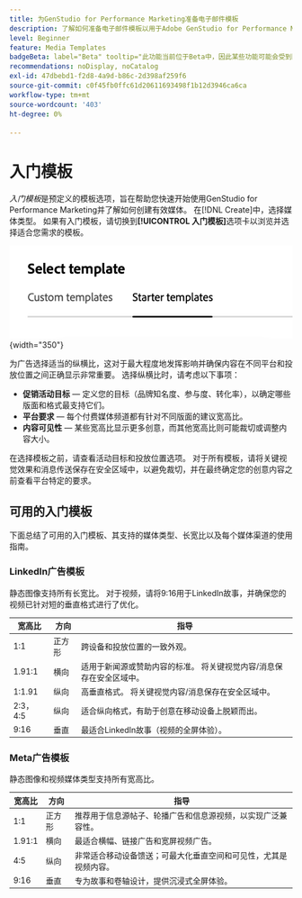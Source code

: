 ```yaml
---
title: 为GenStudio for Performance Marketing准备电子邮件模板
description: 了解如何准备电子邮件模板以用于Adobe GenStudio for Performance Marketing。
level: Beginner
feature: Media Templates
badgeBeta: label="Beta" tooltip="此功能当前位于Beta中，因此某些功能可能会受到限制或发生更改。"
recommendations: noDisplay, noCatalog
exl-id: 47dbebd1-f2d8-4a9d-b86c-2d398af259f6
source-git-commit: c0f45fb0ffc61d20611693498f1b12d3946ca6ca
workflow-type: tm+mt
source-wordcount: '403'
ht-degree: 0%

---
```


# 入门模板

_入门模板_&#x200B;是预定义的模板选项，旨在帮助您快速开始使用GenStudio for Performance Marketing并了解如何创建有效媒体。 在[!DNL Create]中，选择媒体类型。 如果有入门模板，请切换到&#x200B;**[!UICONTROL 入门模板]**&#x200B;选项卡以浏览并选择适合您需求的模板。

![入门模板选项卡](/help/assets/starter-templates.png "选择模板选项卡"){width="350"}

为广告选择适当的纵横比，这对于最大程度地发挥影响并确保内容在不同平台和投放位置之间正确显示非常重要。 选择纵横比时，请考虑以下事项：

- **促销活动目标** — 定义您的目标（品牌知名度、参与度、转化率），以确定哪些版面和格式最支持它们。
- **平台要求** — 每个付费媒体频道都有针对不同版面的建议宽高比。
- **内容可见性** — 某些宽高比显示更多创意，而其他宽高比则可能裁切或调整内容大小。

在选择模板之前，请查看活动目标和投放位置选项。 对于所有模板，请将关键视觉效果和消息传送保存在安全区域中，以避免裁切，并在最终确定您的创意内容之前查看平台特定的要求。

## 可用的入门模板

下面总结了可用的入门模板、其支持的媒体类型、长宽比以及每个媒体渠道的使用指南。

### LinkedIn广告模板

静态图像支持所有长宽比。 对于视频，请将9:16用于LinkedIn故事，并确保您的视频已针对短的垂直格式进行了优化。

| 宽高比 | 方向 | 指导 |
|--------------|--------------|------------------------------------------------------------------------------------------------|
| 1:1 | 正方形 | 跨设备和投放位置的一致外观。 |
| 1.91:1 | 横向 | 适用于新闻源或赞助内容的标准。 将关键视觉内容/消息保存在安全区域中。 |
| 1:1.91 | 纵向 | 高垂直格式。 将关键视觉内容/消息保存在安全区域中。 |
| 2:3， 4:5 | 纵向 | 适合纵向格式，有助于创意在移动设备上脱颖而出。 |
| 9:16 | 垂直 | 最适合LinkedIn故事（视频的全屏体验）。 |

### Meta广告模板

静态图像和视频媒体类型支持所有宽高比。

| 宽高比 | 方向 | 指导 |
|--------------|--------------|------------------------------------------------------------------------------------------------|
| 1:1 | 正方形 | 推荐用于信息源帖子、轮播广告和信息源视频，以实现广泛兼容性。 |
| 1.91:1 | 横向 | 最适合横幅、链接广告和宽屏视频广告。 |
| 4:5 | 纵向 | 非常适合移动设备馈送；可最大化垂直空间和可见性，尤其是视频内容。 |
| 9:16 | 垂直 | 专为故事和卷轴设计，提供沉浸式全屏体验。 |
